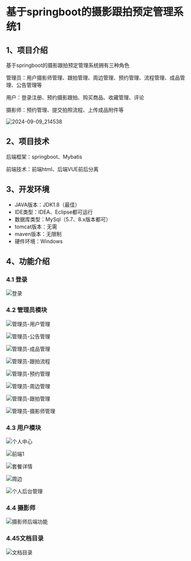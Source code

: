 # 基于springboot的摄影跟拍预定管理系统1



## 1、项目介绍

基于springboot的摄影跟拍预定管理系统拥有三种角色

管理员：用户摄影师管理、跟拍管理、周边管理、预约管理、流程管理、成品管理、公告管理等

用户：登录注册、预约摄影跟拍、购买商品、收藏管理、评论

摄影师：预约管理、提交拍照流程、上传成品附件等

![2024-09-09_214538](https://www.codeshop.fun/Typora-Images/202409092146537.jpg)

## 2、项目技术

后端框架：springboot、Mybatis

前端技术：前端html、后端VUE前后分离

## 3、开发环境

- JAVA版本：JDK1.8（最佳）
- IDE类型：IDEA、Eclipse都可运行
- 数据库类型：MySql（5.7、8.x版本都可） 
- tomcat版本：无需
- maven版本：无限制
- 硬件环境：Windows


## 4、功能介绍

### 4.1 登录

![登录](https://www.codeshop.fun/Typora-Images/202409092144894.jpg)

### 4.2 管理员模块

![管理员-用户管理](https://www.codeshop.fun/Typora-Images/202409092146149.jpg)

![管理员-公告管理](https://www.codeshop.fun/Typora-Images/202409092146214.jpg)

![管理员-成品管理](https://www.codeshop.fun/Typora-Images/202409092146181.jpg)

![管理员-跟拍流程](https://www.codeshop.fun/Typora-Images/202409092146239.jpg)

![管理员-预约管理](https://www.codeshop.fun/Typora-Images/202409092146290.jpg)

![管理员-周边管理](https://www.codeshop.fun/Typora-Images/202409092146264.jpg)

![管理员-跟拍管理](https://www.codeshop.fun/Typora-Images/202409092146914.jpg)

![管理员-摄影师管理](https://www.codeshop.fun/Typora-Images/202409092146980.jpg)

### 4.3 用户模块

![个人中心](https://www.codeshop.fun/Typora-Images/202409092146013.jpg)

![前端1](https://www.codeshop.fun/Typora-Images/202409092146720.jpg)

![套餐详情](https://www.codeshop.fun/Typora-Images/202409092146976.jpg)

![周边](https://www.codeshop.fun/Typora-Images/202409092146171.jpg)

![个人后台管理](https://www.codeshop.fun/Typora-Images/202409092146737.jpg)

### 4.4 摄影师

![摄影师后端功能](https://www.codeshop.fun/Typora-Images/202409092146164.jpg)

### 4.45文档目录

![文档目录](https://www.codeshop.fun/Typora-Images/202409092145174.jpg)

